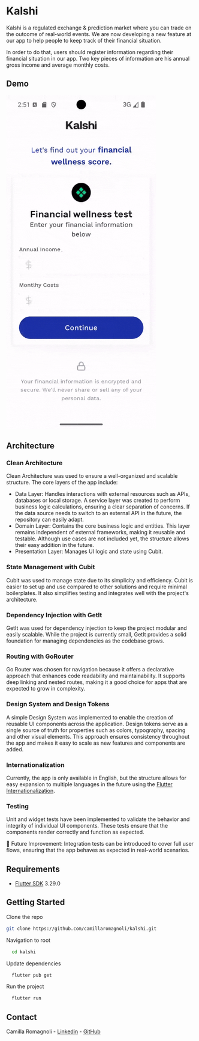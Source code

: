 # Kalshi

Kalshi is a regulated exchange & prediction market where you can trade on the outcome of real-world events. We are now developing a new feature at our app to help people to keep track of their financial situation.

In order to do that, users should register information regarding their financial situation in our app. Two key pieces of information are his annual gross income and average monthly costs.

## Demo
![Demo](kalshi_gif.gif)
## Architecture

### Clean Architecture
Clean Architecture was used to ensure a well-organized and scalable structure. The core layers of the app include:

- Data Layer: Handles interactions with external resources such as APIs, databases or local storage. A service layer was created to perform business logic calculations, ensuring a clear separation of concerns. If the data source needs to switch to an external API in the future, the repository can easily adapt.
- Domain Layer: Contains the core business logic and entities. This layer remains independent of external frameworks, making it reusable and testable. Although use cases are not included yet, the structure allows their easy addition in the future.
- Presentation Layer:  Manages UI logic and state using Cubit.

### State Management with Cubit
Cubit was used to manage state due to its simplicity and efficiency. Cubit is easier to set up and use compared to other solutions and require minimal boilerplates. It also simplifies testing and integrates well with the project's architecture.

### Dependency Injection with GetIt
GetIt was used for dependency injection to keep the project modular and easily scalable. While the project is currently small, GetIt provides a solid foundation for managing dependencies as the codebase grows.

### Routing with GoRouter
Go Router was chosen for navigation because it offers a declarative approach that enhances code readability and maintainability. It supports deep linking and nested routes, making it a good choice for apps that are expected to grow in complexity.

### Design System and Design Tokens 

A simple Design System was implemented to enable the creation of reusable UI components across the application. Design tokens serve as a single source of truth for properties such as colors, typography, spacing and other visual elements. This approach ensures consistency throughout the app and makes it easy to scale as new features and components are added.

### Internationalization
Currently, the app is only available in English, but the structure allows for easy expansion to multiple languages in the future using the [Flutter Internationalization](https://docs.flutter.dev/ui/accessibility-and-internationalization/internationalization).

### Testing
Unit and widget tests have been implemented to validate the behavior and integrity of individual UI components. These tests ensure that the components render correctly and function as expected.

🚀 Future Improvement: Integration tests can be introduced to cover full user flows, ensuring that the app behaves as expected in real-world scenarios.


## Requirements 

- [Flutter SDK](https://docs.flutter.dev/get-started/install) 3.29.0

## Getting Started

Clone the repo
   ```sh
   git clone https://github.com/camillaromagnoli/kalshi.git
   ```

Navigation to root

 ```sh
   cd kalshi
   ```
Update dependencies

 ```sh
   flutter pub get
   ```
Run the project

 ```sh
   flutter run
   ```
## Contact

Camilla Romagnoli - [Linkedin](https://www.linkedin.com/in/camilla-romagnoli/) - [GitHub](https://github.com/camillaromagnoli)
